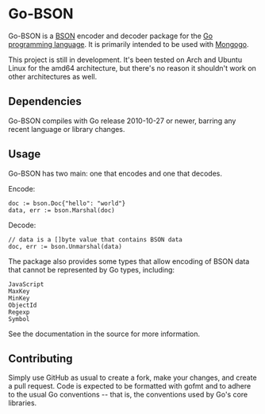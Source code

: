 Go-BSON
=======

Go-BSON is a [BSON](http://bsonspec.org/) encoder and decoder package for the [Go
programming language](http://golang.org/). It is primarily intended to be used
with [Mongogo](mongogo).

This project is still in development. It's been tested on Arch and Ubuntu Linux for
the amd64 architecture, but there's no reason it shouldn't work on other architectures
as well.

Dependencies
------------

Go-BSON compiles with Go release 2010-10-27 or newer, barring any recent language or
library changes.

Usage
-----

Go-BSON has two main: one that encodes and one that decodes.

Encode:

    doc := bson.Doc{"hello": "world"}
    data, err := bson.Marshal(doc)

Decode:

    // data is a []byte value that contains BSON data
    doc, err := bson.Unmarshal(data)

The package also provides some types that allow encoding of BSON data that
cannot be represented by Go types, including:

    JavaScript
    MaxKey
    MinKey
    ObjectId
    Regexp
    Symbol

See the documentation in the source for more information.

Contributing
------------

Simply use GitHub as usual to create a fork, make your changes, and create a pull
request. Code is expected to be formatted with gofmt and to adhere to the usual Go
conventions -- that is, the conventions used by Go's core libraries.
